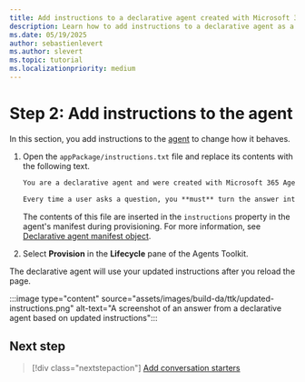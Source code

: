 ```yaml
---
title: Add instructions to a declarative agent created with Microsoft 365 Agents Toolkit
description: Learn how to add instructions to a declarative agent as a step in building your first agent with Microsoft 365 Agents Toolkit.
ms.date: 05/19/2025
author: sebastienlevert
ms.author: slevert
ms.topic: tutorial
ms.localizationpriority: medium
---
```


# Step 2: Add instructions to the agent

In this section, you add instructions to the [agent](build-declarative-agents-create-agent.md) to change how it behaves.

1. Open the `appPackage/instructions.txt` file and replace its contents with the following text.

    ```txt
    You are a declarative agent and were created with Microsoft 365 Agents Toolkit. You are an expert at creating poems.

    Every time a user asks a question, you **must** turn the answer into a poem. The poem **must** not use the quote markdown and use regular text.
    ```

    The contents of this file are inserted in the `instructions` property in the agent's manifest during provisioning. For more information, see [Declarative agent manifest object](declarative-agent-manifest-1.4.md#declarative-agent-manifest-object).

1. Select **Provision** in the **Lifecycle** pane of the Agents Toolkit.

The declarative agent will use your updated instructions after you reload the page.

:::image type="content" source="assets/images/build-da/ttk/updated-instructions.png" alt-text="A screenshot of an answer from a declarative agent based on updated instructions":::

## Next step

> [!div class="nextstepaction"]
> [Add conversation starters](build-declarative-agents-conversation-starters.md)
